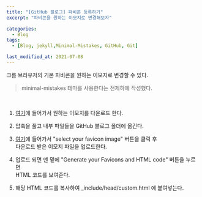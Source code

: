 ```yaml
---
title: "[GitHub 블로그] 파비콘 등록하기"
excerpt: "파비콘을 원하는 이모지로 변경해보자"

categories:
  - Blog
tags:
  - [Blog, jekyll,Minimal-Mistakes, GitHub, Git]

last_modified_at: 2021-07-08
---
```


크롬 브라우저의 기본 파비콘을 원하는 이모지로 변경할 수 있다.

> minimal-mistakes 테마를 사용한다는 전제하에 작성했다.

<br/>

1. [여기](https://favicon.io/emoji-favicons)에 들어가서 원하는 이모지를 다운로드 한다.

2. 압축을 풀고 내부 파일들을 GitHub 블로그 폴더에 옮긴다.

3. [여기](https://realfavicongenerator.net/)에 들어가서 "select your favicon image" 버튼을 클릭 후   
 다운로드 받은 이모지 파일을 업로드한다.

4. 업로드 되면 맨 밑에 "Generate your Favicons and HTML code" 버튼을 누르면   
HTML 코드를 보여준다.

5. 해당 HTML 코드를 복사하여 _include/head/custom.html 에 붙여넣는다.
